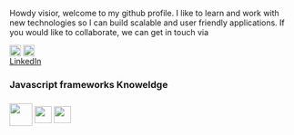 Howdy visior, welcome to my github profile. I like to learn and work with new technologies so I can build scalable and user friendly applications.
If you would like to collaborate, we can get in touch via

<a href="www.linkedin.com/in/vaibhav-malik-b82a8a2b" target="blank"><img align="center" src="https://camo.githubusercontent.com/7e1a1a039c75a7c4d2a91d7f97bf0a1c2adcf7cb49b7dbbfc02963a4f9fdaca4/68747470733a2f2f696d672e736869656c64732e696f2f62616467652f6c696e6b6564696e2d2532333030373742352e7376673f7374796c653d666f722d7468652d6261646765266c6f676f3d6c696e6b6564696e266c6f676f436f6c6f723d7768697465" height="20" /></a>
<a href="vaibhav-malik@live.com" target="blank"><img align="center" src="https://upload.wikimedia.org/wikipedia/commons/thumb/f/f7/Microsoft_Outlook_2013-2019_logo.svg/640px-Microsoft_Outlook_2013-2019_logo.svg.png" height="20" /></a>
<br/>
[LinkedIn](www.linkedin.com/in/vaibhav-malik-b82a8a2b)

<h3>Javascript frameworks Knoweldge<h3/>
<img align="center" src="https://upload.wikimedia.org/wikipedia/commons/thumb/c/cf/Angular_full_color_logo.svg/768px-Angular_full_color_logo.svg.png?20160527092314" height="40" />
<img align="center" src="https://upload.wikimedia.org/wikipedia/commons/thumb/a/a7/React-icon.svg/768px-React-icon.svg.png?20220125121207" height="30" />
<img align="center" src="https://upload.wikimedia.org/wikipedia/commons/thumb/d/d9/Node.js_logo.svg/640px-Node.js_logo.svg.png" height="30" />

